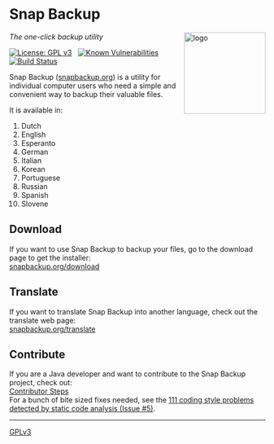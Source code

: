 # Snap Backup
<img src=https://snapbackup.org/graphics/snap-backup-icon.png align=right width=160 alt=logo>

_The one-click backup utility_

[![License: GPL v3](https://img.shields.io/badge/License-GPL%20v3-blue.svg)](https://github.com/snap-backup/snapbackup/blob/master/LICENSE.txt)
&nbsp;
[![Known Vulnerabilities](https://snyk.io/test/github/snap-backup/snapbackup/badge.svg)](https://snyk.io/test/github/snap-backup/snapbackup)
&nbsp;
[![Build Status](https://travis-ci.org/snap-backup/snapbackup.svg)](https://travis-ci.org/snap-backup/snapbackup)

Snap Backup ([snapbackup.org](https://snapbackup.org)) is a utility for individual computer users
who need a simple and convenient way to backup their valuable files.

It is available in:

1. Dutch
1. English
1. Esperanto
1. German
1. Italian
1. Korean
1. Portuguese
1. Russian
1. Spanish
1. Slovene

## Download
If you want to use Snap Backup to backup your files, go to the download page to get the installer:<br>
[snapbackup.org/download](https://snapbackup.org/download)

## Translate
If you want to translate Snap Backup into another language, check out the translate web page:<br>
[snapbackup.org/translate](https://snapbackup.org/translate)

## Contribute
If you are a Java developer and want to contribute to the Snap Backup project, check out:<br>
[Contributor Steps](https://github.com/snap-backup/snapbackup/wiki/Contributor-Steps)<br>
For a bunch of bite sized fixes needed, see the [111 coding style problems detected by static code analysis (Issue #5)](https://github.com/snap-backup/snapbackup/issues/5).

---
[GPLv3](LICENSE.txt)
